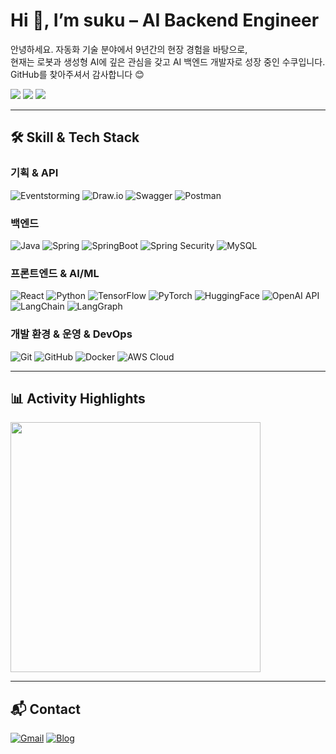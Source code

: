 <h1 align="left"> Hi 👋, I’m suku – AI Backend Engineer </h1>
<p align="left">
  안녕하세요. 자동화 기술 분야에서 9년간의 현장 경험을 바탕으로, <br>
  현재는 로봇과 생성형 AI에 깊은 관심을 갖고 AI 백엔드 개발자로 성장 중인 수쿠입니다. <br>
  GitHub를 찾아주셔서 감사합니다 😊
</p>

<p align="left">
  <img src="https://img.shields.io/badge/AIVLE SCHOOL-KT-red?style=flat-square" />
  <img src="https://img.shields.io/badge/GPT-Driven-blue?style=flat-square&logo=openai&logoColor=white" />
  <img src="https://img.shields.io/badge/Gemini-Driven-purple?style=flat-square&logo=google&logoColor=white" />
</p>

---
## 🛠️ Skill & Tech Stack

### 기획 & API
![Eventstorming](https://img.shields.io/badge/Eventstorming-orange.svg?style=flat&logoColor=white)
![Draw.io](https://img.shields.io/badge/Draw.io-FFC107.svg?style=flat&logo=diagrams.net&logoColor=white)
![Swagger](https://img.shields.io/badge/Swagger-85EA2D.svg?style=flat&logo=swagger&logoColor=black)
![Postman](https://img.shields.io/badge/Postman-FF6C37.svg?style=flat&logo=postman&logoColor=white)

### 백엔드
![Java](https://img.shields.io/badge/Java-007396.svg?style=flat&logo=openjdk&logoColor=white)
![Spring](https://img.shields.io/badge/Spring-6DB33F.svg?style=flat&logo=spring&logoColor=white)
![SpringBoot](https://img.shields.io/badge/SpringBoot-6DB33F.svg?style=flat&logo=springboot&logoColor=white)
![Spring Security](https://img.shields.io/badge/Spring_Security-6DB33F.svg?style=flat&logo=spring-security&logoColor=white)
![MySQL](https://img.shields.io/badge/MySQL-4479A1.svg?style=flat&logo=mysql&logoColor=white)

### 프론트엔드 & AI/ML
![React](https://img.shields.io/badge/React-61DAFB.svg?style=flat&logo=react&logoColor=black)
![Python](https://img.shields.io/badge/Python-3776AB.svg?style=flat&logo=python&logoColor=white)
![TensorFlow](https://img.shields.io/badge/TensorFlow-FF6F00.svg?style=flat&logo=tensorflow&logoColor=white)
![PyTorch](https://img.shields.io/badge/PyTorch-EE4C2C.svg?style=flat&logo=pytorch&logoColor=white)
![HuggingFace](https://img.shields.io/badge/HuggingFace-FFD21A.svg?style=flat&logo=huggingface&logoColor=black)
![OpenAI API](https://img.shields.io/badge/OpenAI_API-412991.svg?style=flat&logo=openai&logoColor=white)
![LangChain](https://img.shields.io/badge/LangChain-2A0D57.svg?style=flat&logo=langchain&logoColor=white)
![LangGraph](https://img.shields.io/badge/LangGraph-1A1A1A.svg?style=flat&logoColor=white)

### 개발 환경 & 운영 & DevOps
![Git](https://img.shields.io/badge/Git-F05032.svg?style=flat&logo=git&logoColor=white)
![GitHub](https://img.shields.io/badge/GitHub-181717.svg?style=flat&logo=github&logoColor=white)
![Docker](https://img.shields.io/badge/Docker-2496ED.svg?style=flat&logo=docker&logoColor=white)
![AWS Cloud](https://img.shields.io/badge/AWS_Cloud-FF9900.svg?style=flat&logo=amazon-aws&logoColor=white)

---
## 📊 Activity Highlights

<p align="left">
  <img src="https://github-readme-stats.vercel.app/api?username=suku-7&show_icons=true&theme=tokyonight&count_private=true" width="400"/>
</p>

---

## 📬 Contact

[![Gmail](https://img.shields.io/badge/ryumon6550@gmail.com-D14836?style=flat-square&logo=gmail&logoColor=white)](mailto:ryumon6550@gmail.com)
[![Blog](https://img.shields.io/badge/Dev%20Blog-Tistory-orange?style=flat-square&logo=tistory&logoColor=white)](https://sukuai.tistory.com/)

